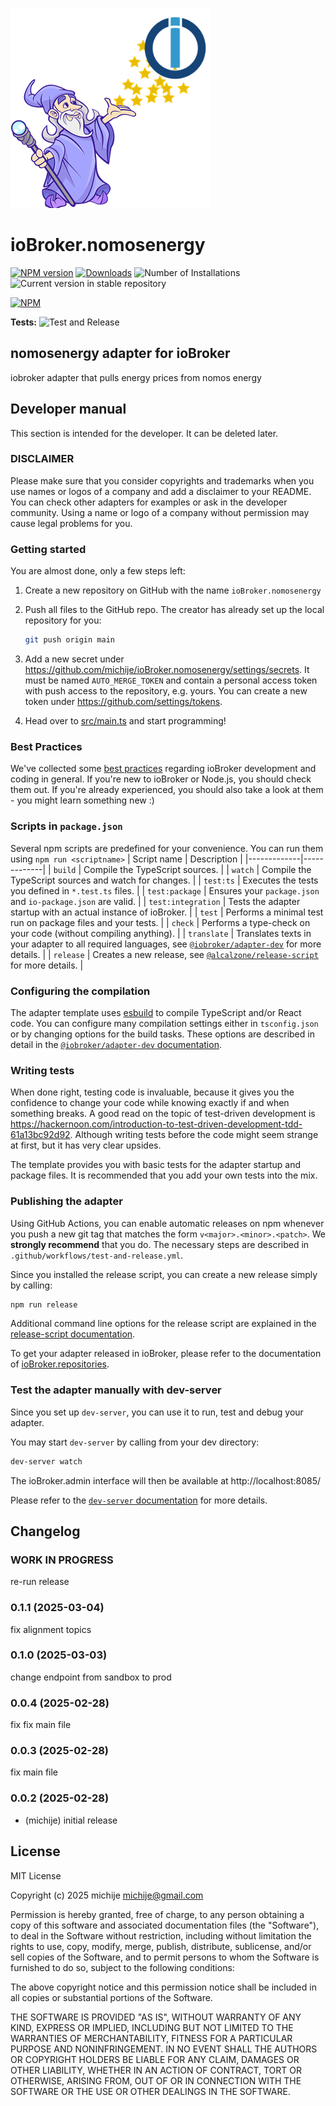 ![Logo](admin/nomosenergy.png)
# ioBroker.nomosenergy

[![NPM version](https://img.shields.io/npm/v/iobroker.nomosenergy.svg)](https://www.npmjs.com/package/iobroker.nomosenergy)
[![Downloads](https://img.shields.io/npm/dm/iobroker.nomosenergy.svg)](https://www.npmjs.com/package/iobroker.nomosenergy)
![Number of Installations](https://iobroker.live/badges/nomosenergy-installed.svg)
![Current version in stable repository](https://iobroker.live/badges/nomosenergy-stable.svg)

[![NPM](https://nodei.co/npm/iobroker.nomosenergy.png?downloads=true)](https://nodei.co/npm/iobroker.nomosenergy/)

**Tests:** ![Test and Release](https://github.com/michije/ioBroker.nomosenergy/workflows/Test%20and%20Release/badge.svg)

## nomosenergy adapter for ioBroker

iobroker adapter that pulls energy prices from nomos energy

## Developer manual
This section is intended for the developer. It can be deleted later.

### DISCLAIMER

Please make sure that you consider copyrights and trademarks when you use names or logos of a company and add a disclaimer to your README.
You can check other adapters for examples or ask in the developer community. Using a name or logo of a company without permission may cause legal problems for you.

### Getting started

You are almost done, only a few steps left:
1. Create a new repository on GitHub with the name `ioBroker.nomosenergy`

1. Push all files to the GitHub repo. The creator has already set up the local repository for you:  
	```bash
	git push origin main
	```
1. Add a new secret under https://github.com/michije/ioBroker.nomosenergy/settings/secrets. It must be named `AUTO_MERGE_TOKEN` and contain a personal access token with push access to the repository, e.g. yours. You can create a new token under https://github.com/settings/tokens.

1. Head over to [src/main.ts](src/main.ts) and start programming!

### Best Practices
We've collected some [best practices](https://github.com/ioBroker/ioBroker.repositories#development-and-coding-best-practices) regarding ioBroker development and coding in general. If you're new to ioBroker or Node.js, you should
check them out. If you're already experienced, you should also take a look at them - you might learn something new :)

### Scripts in `package.json`
Several npm scripts are predefined for your convenience. You can run them using `npm run <scriptname>`
| Script name | Description |
|-------------|-------------|
| `build` | Compile the TypeScript sources. |
| `watch` | Compile the TypeScript sources and watch for changes. |
| `test:ts` | Executes the tests you defined in `*.test.ts` files. |
| `test:package` | Ensures your `package.json` and `io-package.json` are valid. |
| `test:integration` | Tests the adapter startup with an actual instance of ioBroker. |
| `test` | Performs a minimal test run on package files and your tests. |
| `check` | Performs a type-check on your code (without compiling anything). |
| `translate` | Translates texts in your adapter to all required languages, see [`@iobroker/adapter-dev`](https://github.com/ioBroker/adapter-dev#manage-translations) for more details. |
| `release` | Creates a new release, see [`@alcalzone/release-script`](https://github.com/AlCalzone/release-script#usage) for more details. |

### Configuring the compilation
The adapter template uses [esbuild](https://esbuild.github.io/) to compile TypeScript and/or React code. You can configure many compilation settings 
either in `tsconfig.json` or by changing options for the build tasks. These options are described in detail in the
[`@iobroker/adapter-dev` documentation](https://github.com/ioBroker/adapter-dev#compile-adapter-files).

### Writing tests
When done right, testing code is invaluable, because it gives you the 
confidence to change your code while knowing exactly if and when 
something breaks. A good read on the topic of test-driven development 
is https://hackernoon.com/introduction-to-test-driven-development-tdd-61a13bc92d92. 
Although writing tests before the code might seem strange at first, but it has very 
clear upsides.

The template provides you with basic tests for the adapter startup and package files.
It is recommended that you add your own tests into the mix.

### Publishing the adapter
Using GitHub Actions, you can enable automatic releases on npm whenever you push a new git tag that matches the form 
`v<major>.<minor>.<patch>`. We **strongly recommend** that you do. The necessary steps are described in `.github/workflows/test-and-release.yml`.

Since you installed the release script, you can create a new
release simply by calling:
```bash
npm run release
```
Additional command line options for the release script are explained in the
[release-script documentation](https://github.com/AlCalzone/release-script#command-line).

To get your adapter released in ioBroker, please refer to the documentation 
of [ioBroker.repositories](https://github.com/ioBroker/ioBroker.repositories#requirements-for-adapter-to-get-added-to-the-latest-repository).

### Test the adapter manually with dev-server
Since you set up `dev-server`, you can use it to run, test and debug your adapter.

You may start `dev-server` by calling from your dev directory:
```bash
dev-server watch
```

The ioBroker.admin interface will then be available at http://localhost:8085/

Please refer to the [`dev-server` documentation](https://github.com/ioBroker/dev-server#command-line) for more details.

## Changelog
<!--
	Placeholder for the next version (at the beginning of the line):
	### **WORK IN PROGRESS**
-->
### **WORK IN PROGRESS**
re-run release

### 0.1.1 (2025-03-04)
fix alignment topics

### 0.1.0 (2025-03-03)
change endpoint from sandbox to prod

### 0.0.4 (2025-02-28)
fix fix main file

### 0.0.3 (2025-02-28)
fix main file

### 0.0.2 (2025-02-28)
* (michije) initial release

## License
MIT License

Copyright (c) 2025 michije <michije@gmail.com>

Permission is hereby granted, free of charge, to any person obtaining a copy
of this software and associated documentation files (the "Software"), to deal
in the Software without restriction, including without limitation the rights
to use, copy, modify, merge, publish, distribute, sublicense, and/or sell
copies of the Software, and to permit persons to whom the Software is
furnished to do so, subject to the following conditions:

The above copyright notice and this permission notice shall be included in all
copies or substantial portions of the Software.

THE SOFTWARE IS PROVIDED "AS IS", WITHOUT WARRANTY OF ANY KIND, EXPRESS OR
IMPLIED, INCLUDING BUT NOT LIMITED TO THE WARRANTIES OF MERCHANTABILITY,
FITNESS FOR A PARTICULAR PURPOSE AND NONINFRINGEMENT. IN NO EVENT SHALL THE
AUTHORS OR COPYRIGHT HOLDERS BE LIABLE FOR ANY CLAIM, DAMAGES OR OTHER
LIABILITY, WHETHER IN AN ACTION OF CONTRACT, TORT OR OTHERWISE, ARISING FROM,
OUT OF OR IN CONNECTION WITH THE SOFTWARE OR THE USE OR OTHER DEALINGS IN THE
SOFTWARE.
